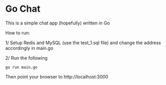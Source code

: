 # Go Chat

This is a simple chat app (hopefully) written in Go

How to run:

1/ Setup Redis and MySQL (use the test_1.sql file) and change the address accordingly in main.go

2/ Run the following

```
go run main.go
```

Then point your browser to http://localhost:3000
